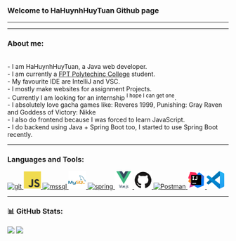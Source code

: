 ### Welcome to HaHuynhHuyTuan Github page
<hr />
<!-- <img src="https://github.com/HaHuynhHuyTuan/HaHuynhHuyTuan/blob/main/cosplay.jpg" /> -->
<hr />
<h3 align="left">About me:</h3> <br />
    - I am HaHuynhHuyTuan, a Java web developer. <br />
    - I am currently a <a href="https://caodang.fpt.edu.vn/">FPT Polytechinc College</a> student. <br /> 
    - My favourite IDE are IntelliJ and VSC. <br />
    - I mostly make websites for assignment Projects. <br />
    - Currently I am looking for an internship <sup>I hope I can get one</sup>.<br />
    - I absolutely love gacha games like: Reveres 1999, Punishing: Gray Raven and Goddess of Victory: Nikke<br/>
    - I also do frontend because I was forced to learn JavaScript. <br />
    - I do backend using Java + Spring Boot too, I started to use Spring Boot recently. <br />

<hr />
<h3 align="left">Languages and Tools:</h3>
<p align="left"> <a href="https://git-scm.com/" target="_blank" rel="noreferrer"> <img src="https://www.vectorlogo.zone/logos/git-scm/git-scm-icon.svg" alt="git" width="40" height="40"/> </a> <a href="https://developer.mozilla.org/en-US/docs/Web/JavaScript" target="_blank" rel="noreferrer"> <img src="https://raw.githubusercontent.com/devicons/devicon/master/icons/javascript/javascript-original.svg" alt="javascript" width="40" height="40"/> </a>  <a href="https://www.microsoft.com/en-us/sql-server" target="_blank" rel="noreferrer"> <img src="https://www.svgrepo.com/show/303229/microsoft-sql-server-logo.svg" alt="mssql" width="40" height="40"/> </a> <a href="https://www.mysql.com/" target="_blank" rel="noreferrer"> <img src="https://raw.githubusercontent.com/devicons/devicon/master/icons/mysql/mysql-original-wordmark.svg" alt="mysql" width="40" height="40"/> </a> <a href="https://spring.io/" target="_blank" rel="noreferrer"> <img src="https://www.vectorlogo.zone/logos/springio/springio-icon.svg" alt="spring" width="40" height="40"/> </a> <a href="https://vuejs.org/" target="_blank" rel="noreferrer"> <img src="https://raw.githubusercontent.com/devicons/devicon/master/icons/vuejs/vuejs-original-wordmark.svg" alt="vuejs" width="40" height="40"/> </a>

<a href="https://github.com/" target="_blank" rel="noreferrer">
  <img src="https://raw.githubusercontent.com/devicons/devicon/master/icons/github/github-original.svg" alt="GitHub" width="40" height="40"/>
</a>

<a href="https://www.postman.com/" target="_blank" rel="noreferrer">
  <img src="https://www.vectorlogo.zone/logos/getpostman/getpostman-icon.svg" alt="Postman" width="40" height="40"/>
</a>

<a href="https://www.jetbrains.com/idea/" target="_blank" rel="noreferrer">
  <img src="https://raw.githubusercontent.com/devicons/devicon/master/icons/intellij/intellij-original.svg" alt="IntelliJ IDEA" width="40" height="40"/>
</a>

<a href="https://code.visualstudio.com/" target="_blank" rel="noreferrer">
  <img src="https://raw.githubusercontent.com/devicons/devicon/master/icons/vscode/vscode-original.svg" alt="Visual Studio Code" width="40" height="40"/>
</a>
</p>
<hr />
<h3 align="left">📊 GitHub Stats:</h3>


<img align="center" src="https://github-readme-stats.vercel.app/api/top-langs/?username=HaHuynhHuyTuan&theme=dracula&show_icons=true&hide_border=true&layout=compact&card_width=500"/>
<img align="center" src="https://github-readme-stats.vercel.app/api?username=HaHuynhHuyTuan&theme=dracula&show_icons=true&hide_border=true&count_private=true&card_width=500"/>






<!-- Proudly created with GPRM ( https://gprm.itsvg.in ) -->
